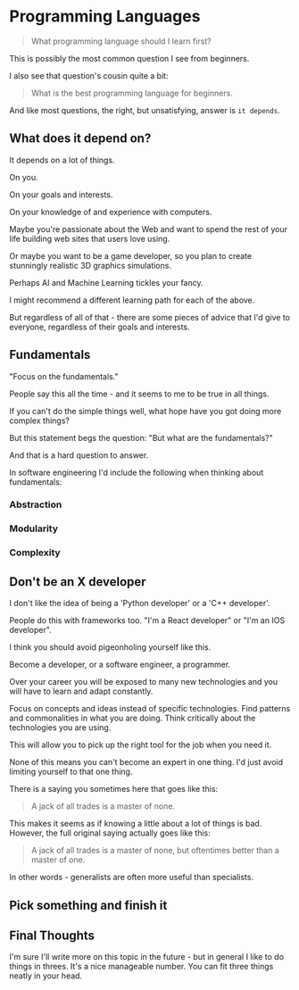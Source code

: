 # Programming Languages

> What programming language should I learn first?

This is possibly the most common question I see from beginners. 

I also see that question's cousin quite a bit:

> What is the best programming language for beginners.

And like most questions, the right, but unsatisfying, answer is `it depends`.

## What does it depend on?

It depends on a lot of things.

On you.

On your goals and interests.

On your knowledge of and experience with computers.

Maybe you're passionate about the Web and want to spend the rest of your life building web sites that users love using.

Or maybe you want to be a game developer, so you plan to create stunningly realistic 3D graphics simulations. 

Perhaps AI and Machine Learning tickles your fancy. 

I might recommend a different learning path for each of the above.

But regardless of all of that - there are some pieces of advice that I'd give to everyone, regardless of their goals and interests.

## Fundamentals

"Focus on the fundamentals."

People say this all the time - and it seems to me to be true in all things.

If you can't do the simple things well, what hope have you got doing more complex things?

But this statement begs the question: "But what are the fundamentals?"

And that is a hard question to answer.

In software engineering I'd include the following when thinking about fundamentals:

### Abstraction


### Modularity


### Complexity


## Don't be an X developer

I don't like the idea of being a 'Python developer' or a 'C++ developer'.

People do this with frameworks too. "I'm a React developer" or "I'm an IOS developer".

I think you should avoid pigeonholing yourself like this. 

Become a developer, or a software engineer, a programmer. 

Over your career you will be exposed to many new technologies and you will have to learn and adapt constantly.

Focus on concepts and ideas instead of specific technologies. Find patterns and commonalities in what you are doing. Think critically about the technologies you are using.

This will allow you to pick up the right tool for the job when you need it.

None of this means you can't become an expert in one thing. I'd just avoid limiting yourself to that one thing.

There is a saying you sometimes here that goes like this:

>A jack of all trades is a master of none.

This makes it seems as if knowing a little about a lot of things is bad. However, the full original saying actually goes like this:

>A jack of all trades is a master of none, but oftentimes better than a master of one.

In other words - generalists are often more useful than specialists.

## Pick something and finish it



## Final Thoughts

I'm sure I'll write more on this topic in the future - but in general I like to do things in threes. It's a nice manageable number. You can fit three things neatly in your head.
